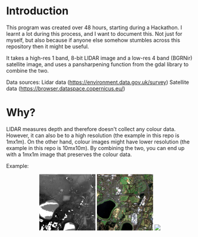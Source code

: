 # Introduction
This program was created over 48 hours, starting during a Hackathon. I learnt a lot during this process, and I want to document this. Not just for myself, but also because if anyone else somehow stumbles across this repository then it might be useful. 

It takes a high-res 1 band, 8-bit LIDAR image and a low-res 4 band (BGRNir) satellite image, and uses a pansharpening function from the gdal library to combine the two. 

Data sources:
Lidar data (https://environment.data.gov.uk/survey) 
Satellite data (https://browser.dataspace.copernicus.eu/)

# Why?
LIDAR measures depth and therefore doesn't collect any colour data. However, it can also be to a high resolution (the example in this repo is 1mx1m). On the other hand, colour images might have lower resolution (the example in this repo is 10mx10m). By combining the two, you can end up with a 1mx1m image that preserves the colour data.

Example:
<p align="center">
  <img src="src/lidar1.jpg" width="30%" />
  <img src="src/satellite1.jpg" width="30%" />
  <img src="src/output" width="30%" />
</p>
